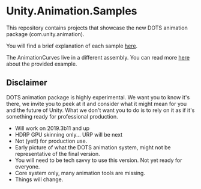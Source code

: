 # Unity.Animation.Samples

This repository contains projects that showcase the new DOTS animation package (com.unity.animation).

You will find a brief explanation of each sample [here](UnityAnimationHDRPExamples/README.md).

The AnimationCurves live in a different assembly. You can read more [here](UnityAnimationHDRPExamples/Assets/Scenes/Examples/AnimationCurve/README.md) about the provided example.

## Disclaimer

DOTS animation package is highly experimental. We want you to know it's there, we invite you to peek at it and consider what it might mean for you and the future of Unity. What we don't want you to do is to rely on it as if it's something ready for professional production.
- Will work on 2019.3b11 and up
- HDRP GPU skinning only... URP will be next
- Not (yet!) for production use.
- Early picture of what the DOTS animation system, might not be representative of the final version.
- You will need to be tech savvy to use this version. Not yet ready for everyone.
- Core system only, many animation tools are missing.
- Things will change.
